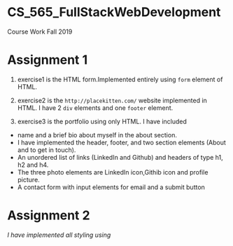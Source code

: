 # CS_565_FullStackWebDevelopment
Course Work
Fall 2019

# Assignment 1

1. exercise1 is the HTML form.Implemented  entirely using `form` element of HTML.

2. exercise2 is the `http://placekitten.com/` website implemented in HTML. I have 2 `div` elements and one `footer` element.

3. exercise3 is the portfolio using only HTML. 
I have included 
- name and a brief bio about myself in the about section. 
- I have implemented the header, footer, and two section elements (About and to get in touch). 
- An unordered list of links (LinkedIn and Github) and headers of type h1, h2 and h4.
- The three photo elements are LinkedIn icon,Githib icon and profile picture.
- A contact form with input elements for email and a submit button

# Assignment 2

*I have implemented all styling using <style> tags within the HTML file.*

1. exercise1 is the HTML form with CSS styling. I have
- Centered the form in the middle of the webpage
- Used the linear gradient mentioned
- Whenever a button is hovered over it changes the color to green from navyblue.

2. exercise2 is the placekitten website. I have inspected the website and done the CSS styling. I have implemented the same colour and 
fonts used in the website. I have used 2 `div` elements, in the first `div` element we have the heading,text and one image and in the second '`div` element we have only the images.

3. exercise3 is the portfolio. I have used CSS flexbox to style this page. We have one main box which is the flexbox and two items called left box and right box. The left box conatins the profile picture. I decided crop the profile picture to fit in the circle. Also, I ended up using a different picture than what I used in the first assignment.
In the right box, I have added my name, information about myself, contact form and LinkedIn and Github links.


# Assignment 3

*I have implemented styling using <style> tags within the HTML file*

1. exercise1 is the HTML form which is implemeted and styled completely using Boostrap. I have kept each input field within a div element. Submit button is the primary button and Reset button is the secondary button.

2. exercise2 is implemented using Boostrap grid. I have used col-*number_of_cells* to specify the number of cells in the 12 column grid that the item will take up even on resizing the page from page xs upwards.

3. exercise3 is **Layout 1** implemented using **CSS FlexBox**

4. exercise4 is **Layout 2**   implemeted using **Bootstrap grid**

5. exercise5 is **Layout 3** implemented using **position:relative, float and inline-block**

6. exercise6 is **Layout 4** implemented using **CSS Grid**

7. exercise7 is **Layout 5** implemented using **CSS Grid**

8. exercise8 is **Layout 6** implemented using **Bootstrap Grid** and works on form resizing.

# Assignment 4 
 
 **All javascript code was implemented within <script> element in the HTML file**
 
 1. exercise1 prints `FizzBuzz` on numbers divisble by 3 and 5, prints `Fizz` on numbers divisble by 3 and prints `Buzz` on numbers divisible by 5. All the other numbers from 1 to 100 are printed as it is in the console. 
 
 2. exercise2 reverses the number and prints it in the console. I take the modulo of the number by 10 and then divide the number by 10. The module operation gives me the last number and the divide operation removes the last number. Do this until number becomes 10. On each iteration multiple 10 by the existing result and add the remainder.
  
 3. exercise3 is the Bootstrap form. I added the javascript code to print the form input field contents on console on *Submit* action and reset the form input fields on *Reset* action.
 
 4. exercise4  prints the page dimensions *Width* and *Height* on page resize. 
 
 5. exercise5 is the button to change the color of the webpage. I have placed the button in the center of the page and the button changes color when hovered over it. On each click of the button the background of the page is changed to a randomly generated color (HexCode)

# Assignment 5

Files:
- index.html : This file has the bootstrap form
- app.js : This file has the express node creation and the post method which displays the form content on the webpage.
- package.json
- package-lock.json
- .gitignore

1. Download the project
2. Go to the project directory `cd assignment#5` 
3. On running `node app.js` in the command prompt, the server is started and is listening on port 8080. 
   
   `http://localhost:8080/` displays the form. After filling out the contents if we press `submit`, the contents of the form is displayed on `http://localhost:8080/submit`

# Assignment 6

## AngularTutorial

*Create Your First Angular App - Codelabs: https://codelab.fun/angular/create-first-app/intro*

1. Download the project
2. Change the project directory `assignment#6` to `assignment6` since webpack does not support `#`
3. Run `npm install -g @angular/cli@latest` to install angular on the system in the command prompt. 
4. Go into the project directory: ` cd AngularTutorial` in the command prompt. 
5. Run `npm update` to install all project dependencies in the command prompt. 
6. Run `ng serve` in the command prompt to start the dev server. Navigate to `http://localhost:4200/`. The app will automatically reload if you change any of the source files.

**Modified Files** <br />
AngularTutorial/src/index.html <br />
AngularTutorial/src/main.ts <br />
AngularTutorial/src/app/app.component.ts <br />
AngularTutorial/src/app/app.module.ts <br />


## React Tutorial

*Intro to React - Reactjs.org: https://reactjs.org/tutorial/tutorial.html*

1. Download the project
2. Run `npm update` to download the project dependencies in the command prompt. 
3. Go into the project folder : `cd react_tutorial/my-app`
4. Run `npm start` in the command prompt. This launches the web browser on `http://localhost:3000`

**Modified Files** <br />
react_tutorial/my-app/src/index.js<br />
react_tutorial/my-app/src/index.css

I have commented out lines as we progressed through the tutorial rather than deleting it. 

## Vue Tutorial

*Mini Workshop 1 - Build a Simple Pet Fetching Web Application - Vue
Vixens: https://workshops.vuevixens.org/workshop/minis/mini1.html *

**Modified Files** <br />
vue_tutorial/src/main.js <br />
vue_tutorial/src/App.vue <br />
vue_tutorial/src/plugins/veutify.js <br />
vue_tutorial/src/components/Dog.vue <br />
vue_tutorial/public/index.html <br />
vue_tutorial/package.json <br />


